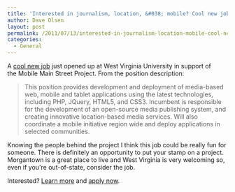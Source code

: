 ```yaml
---
title: 'Interested in journalism, location, &#038; mobile? Cool new job at WVU. Pls RT.'
author: Dave Olsen
layout: post
permalink: /2011/07/13/interested-in-journalism-location-mobile-cool-new-job-at-wvu-pls-rt
categories:
  - General
---
```

A [cool new job][1] just opened up at West Virginia University in support of the Mobile Main Street Project. From the position description:

> This position provides development and deployment of media-based web, mobile and tablet applications using the latest technologies, including PHP, JQuery, HTML5, and CSS3. Incumbent is responsible for the development of an open-source media publishing system, and creating innovative location-based media services. Will also coordinate a mobile initiative region wide and deploy applications in selected communities.

Knowing the people behind the project I think this job could be really fun for someone. There is definitely an opportunity to put your stamp on a project. Morgantown is a great place to live and West Virginia is very welcoming so, even if you're out-of-state, consider the job.

Interested? [Learn more][1] and [apply now][1].

 [1]: https://www6.ultirecruit.com/WES1016/JobBoard/JobDetails.aspx?__ID=*CC4BD8256C7487BF